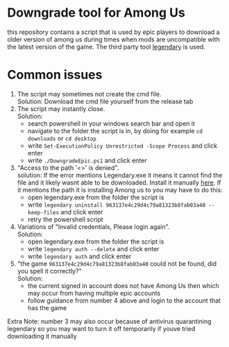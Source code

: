 # Downgrade tool for Among Us

this repository contains a script that is used by epic players to download a older version of among us during times when mods are uncompatible
with the latest version of the game. The third party tool [legendary](https://github.com/derrod/legendary) is used.

# Common issues

1. The script may sometimes not create the cmd file.
   <br> Solution: Download the cmd file yourself from the release tab
2. The script may instantly close.
   <br> Solution:
    - search powershell in your windows search bar and open it <br>
    - navigate to the folder the script is in, by doing for example ```cd downloads``` or ```cd desktop``` <br>
    - write ```Set-ExecutionPolicy Unrestricted -Scope Process``` and click enter <br>
    - write ```./DowngradeEpic.ps1``` and click enter <br>
3. "Access to the path '<>' is denied".
   <br> solution: If the error mentions Legendary.exe it means it cannot find the file and it likely wasnt able to be downloaded. Install it manually [here](https://github.com/derrod/legendary/releases/latest).
   If it mentions the path it is installing Among us to you may have to do this:
     - open legendary.exe from the folder the script is
     - write ```legendary uninstall 963137e4c29d4c79a81323b8fab03a40 --keep-files``` and click enter
     - retry the powershell script
4. Variations of "Invalid credentials, Please login again".
   <br> Solution:
     - open legendary.exe from the folder the script is
     - write ```legendary auth --delete``` and click enter
     - write ```legendary auth``` and click enter
5. "the game `963137e4c29d4c79a81323b8fab03a40` could not be found, did you spell it correctly?"
   <br> Solution:
     - the current signed in account does not have Among Us then which may occur from having multiple epic accounts
     - follow guidance from number 4 above and login to the account that has the game

Extra Note: number 3 may also occur because of antivirus quarantining legendary so you may want to turn it off temporarily if youve tried downloading it manually